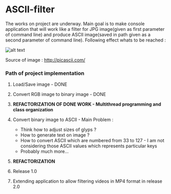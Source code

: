 # ASCII-filter

The works on project are underway. Main goal is to make console application that will work like a filter for JPG image(given as first 
parameter of command line) and produce ASCII image(saved in path given as a second parameter of command line).
Following effect whats to be reached : 

![alt text](https://kann8a.db.files.1drv.com/y4mLN1AipeQN2XxWkCNKtWwMrINP8uHcLnShPIx7-_NH8BJ7tPnxOuaiFCZMTUbwELwSkHBMmU7CXMyujNhH9sE635GptS3isG8SEcmQmuOXfn-YwwA7CVq5s0XLW2TDVL9932Jy55LSxM7JyDN7jumZpF6NKYoIX1JpeYqZrTwvwVisPex46G-7HJWk6NXsNH8wYhdGEF73oKqek_cIO70oA/ex-1-0.gif?download&psid=1)

Source of image : http://picascii.com/

### Path of project implementation 

1) Load/Save image - DONE

2) Convert RGB image to binary image - DONE

3) **REFACTORIZATION OF DONE WORK - Multithread programming and class organization**

4) Convert binary image to ASCII - Main Problem :
   * Think how to adjust sizes of glyps ?
   * How to generate text on image ?
   * How to convert ASCII which are numbered from 33 to 127 - I am not considering those ASCII values which represents particular keys
   * Probably much more...
   
5) **REFACTORIZATION**

6) Release 1.0

7) Extending application to allow filtering videos in MP4 format in release 2.0
